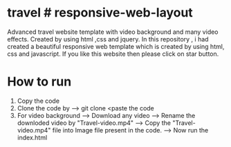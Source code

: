 # travel # responsive-web-layout
Advanced travel website template with video background and many video effects. Created by using html ,css and jquery.
In this repository , i had created a beautiful responsive web template which is created by using html, css and javascript. If you like this website then please click on star button.



# How to run
1. Copy the code
2. Clone the code by -->  git clone <paste the code
3. For video background 
      --> Download any video
      --> Rename the downloded video by "Travel-video.mp4"
      --> Copy the "Travel-video.mp4" file into Image file present in the code.
      --> Now run the index.html
